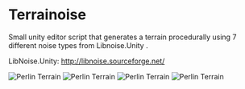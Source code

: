 # Terrainoise
Small unity editor script that generates a terrain procedurally using 7 different noise types from Libnoise.Unity .

LibNoise.Unity: http://libnoise.sourceforge.net/


![Perlin Terrain](https://i.imgur.com/2qCj6DS.png)
![Perlin Terrain](https://i.imgur.com/cVCqUuJ.png)
![Perlin Terrain](https://i.imgur.com/A9zjXmB.png)
![Perlin Terrain](https://i.imgur.com/hRr58Oo.png)
